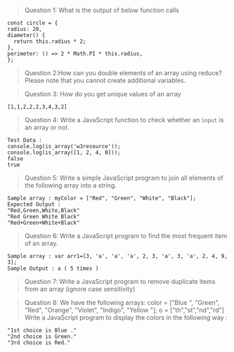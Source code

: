 > Question 1: What is the output of below function calls
  ```
  const circle = {
  radius: 20,
  diameter() {
    return this.radius * 2;
  },
  perimeter: () => 2 * Math.PI * this.radius,
};
  ```
  
> Question 2:How can you double elements of an array using reduce? Please note that you cannot create additional variables.
 
> Question 3: How do you get unique values of an array
  ```
  [1,1,2,2,2,3,4,3,2]
  ```
  
> Question 4: Write a JavaScript function to check whether an `input` is an array or not.
```
Test Data :
console.log(is_array('w3resource'));
console.log(is_array([1, 2, 4, 0]));
false
true
```

> Question 5: Write a simple JavaScript program to join all elements of the following array into a string.
```
Sample array : myColor = ["Red", "Green", "White", "Black"];
Expected Output :
"Red,Green,White,Black"
"Red Green White Black"
"Red+Green+White+Black"
```

> Question 6: Write a JavaScript program to find the most frequent item of an array.
```
Sample array : var arr1=[3, 'a', 'a', 'a', 2, 3, 'a', 3, 'a', 2, 4, 9, 3];
Sample Output : a ( 5 times )
```

> Question 7: Write a JavaScript program to remove duplicate items from an array (ignore case sensitivity)

> Question 8:  We have the following arrays:
> color = ["Blue ", "Green", "Red", "Orange", "Violet", "Indigo", "Yellow "];
> o = ["th","st","nd","rd"]
> Write a JavaScript program to display the colors in the following way :
``` 
"1st choice is Blue ."
"2nd choice is Green."
"3rd choice is Red."
```
